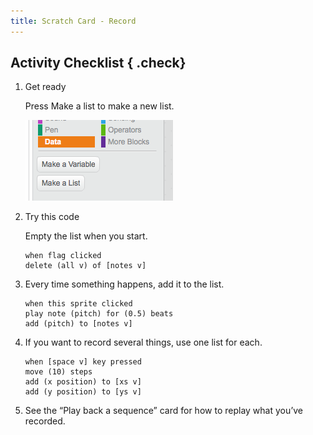 ```yaml
---
title: Scratch Card - Record
---
```


## Activity Checklist { .check}

1.  Get ready

    Press Make a list to make a new list.

    ![](variable.png)


2.  Try this code
 
    Empty the list when you start.

    ```scratch
    when flag clicked
    delete (all v) of [notes v]
    ```

3.  Every time something happens, add it to the list.

    ```scratch
    when this sprite clicked
    play note (pitch) for (0.5) beats
    add (pitch) to [notes v]

    ```

4.  If you want to record several things, use one list for each.

    ```scratch
    when [space v] key pressed
    move (10) steps
    add (x position) to [xs v]
    add (y position) to [ys v]

    ```

6. See the “Play back a sequence” card for how to replay what you’ve recorded.
